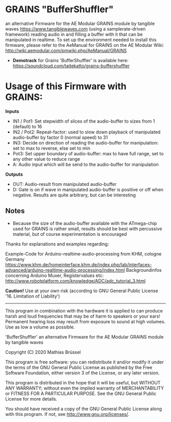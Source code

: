 # GRAINS "BufferShuffler"
an alternative Firmware for the AE Modular GRAINS module by tangible waves https://www.tangiblewaves.com
(using a samplerate-driven framework) reading audio in and filling a buffer with it that can be manipulated in realtime.
To set up the environment needed to install this firmware, please refer to the AeManual for GRAINS on the AE Modular Wiki: http://wiki.aemodular.com/pmwiki.php/AeManual/GRAINS

* __Demotrack__ for Grains 'BufferShuffler' is available here: https://soundcloud.com/taitekatto/grains-buffershuffler

# Usage of this Firmware with GRAINS:

__Inputs__

* IN1 / Pot1: Set stepwidth of slices of the audio-buffer to sizes from 1 (default) to 16
* IN2 / Pot2: Repeat-factor: used to slow down playback of manipulated audio-buffer by factor 0 (normal speed) to 31
* IN3:        Decide on direction of reading the audio-buffer for manipulation: set to max to reverse, else set to min 
* Pot3:       Set upper boundary of audio-buffer: max to have full range, set to any other value to reduce range
* A:          Audio input which will be send to the audio-buffer for manipulation

__Outputs__

* OUT:        Audio-result from manipulated audio-buffer
* D:          Gate is on if wave in manipulated audio-buffer is positive or off when negative. Results are quite arbitrary, but can be interesting

## Notes

* Because the size of the audio-buffer available with the ATmega-chip used for GRAINS is rather small, results should be best with percussive material, but of course experimentation is encouraged

Thanks for explanations and examples regarding:

Example-Code for Arduino-realtime-audio-processing from KHM, cologne Germany 
https://www.khm.de/homeinterface.khm.de/index.php/lab/interfaces-advanced/arduino-realtime-audio-processing/index.html
Backgroundinfos concerning Arduino Muxer, Registervalues etc: 
http://www.robotplatform.com/knowledge/ADC/adc_tutorial_3.html

__Caution!__ Use at your own risk (according to GNU General Public License '16. Limitation of Liability')

-------------------------------------------------------------  

This program in combination with the hardware it is applied to can produce harsh and loud frequencies that may be of harm to speakers or your ears! Permanent hearing loss may result from exposure to sound at high volumes. Use as low a volume as possible.

'BufferShuffler' an alternative Firmware for the AE Modular GRAINS module by tangible waves

Copyright (C) 2020  Mathias Brüssel

This program is free software: you can redistribute it and/or modify
it under the terms of the GNU General Public License as published by
the Free Software Foundation, either version 3 of the License, or
any later version.

This program is distributed in the hope that it will be useful,
but WITHOUT ANY WARRANTY; without even the implied warranty of
MERCHANTABILITY or FITNESS FOR A PARTICULAR PURPOSE.  See the
GNU General Public License for more details.

You should have received a copy of the GNU General Public License
along with this program.  If not, see <http://www.gnu.org/licenses/>.
